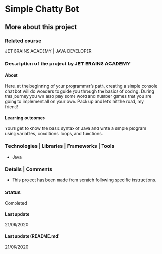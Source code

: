 # Simple Chatty Bot

## More about this project

### Related course
JET BRAINS ACADEMY | JAVA DEVELOPER

### Description of the project by JET BRAINS ACADEMY

#### About
Here, at the beginning of your programmer’s path, creating a simple console chat bot will do wonders to guide you through the basics of coding. During this journey you will also play some word and number games that you are going to implement all on your own. Pack up and let’s hit the road, my friend!

#### Learning outcomes
You’ll get to know the basic syntax of Java and write a simple program using variables, conditions, loops, and functions.

### Technologies | Libraries | Frameworks | Tools  
- Java

### Details | Comments
- This project has been made from scratch following specific instructions.  

### Status
Completed

#### Last update
21/06/2020

#### Last update (README.md)
21/06/2020
